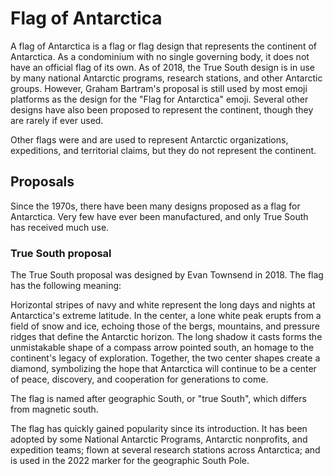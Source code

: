 # Flag of Antarctica

A flag of Antarctica is a flag or flag design that represents the continent of Antarctica. As a condominium with no single governing body, it does not have an official flag of its own. As of 2018, the True South design is in use by many national Antarctic programs, research stations, and other Antarctic groups. However, Graham Bartram's proposal is still used by most emoji platforms as the design for the "Flag for Antarctica" emoji. Several other designs have also been proposed to represent the continent, though they are rarely if ever used.

Other flags were and are used to represent Antarctic organizations, expeditions, and territorial claims, but they do not represent the continent.

## Proposals

Since the 1970s, there have been many designs proposed as a flag for Antarctica. Very few have ever been manufactured, and only True South has received much use.

### True South proposal

The True South proposal was designed by Evan Townsend in 2018. The flag has the following meaning:

Horizontal stripes of navy and white represent the long days and nights at Antarctica's extreme latitude. In the center, a lone white peak erupts from a field of snow and ice, echoing those of the bergs, mountains, and pressure ridges that define the Antarctic horizon. The long shadow it casts forms the unmistakable shape of a compass arrow pointed south, an homage to the continent's legacy of exploration. Together, the two center shapes create a diamond, symbolizing the hope that Antarctica will continue to be a center of peace, discovery, and cooperation for generations to come.

The flag is named after geographic South, or "true South", which differs from magnetic south.

The flag has quickly gained popularity since its introduction. It has been adopted by some National Antarctic Programs, Antarctic nonprofits, and expedition teams; flown at several research stations across Antarctica; and is used in the 2022 marker for the geographic South Pole.
